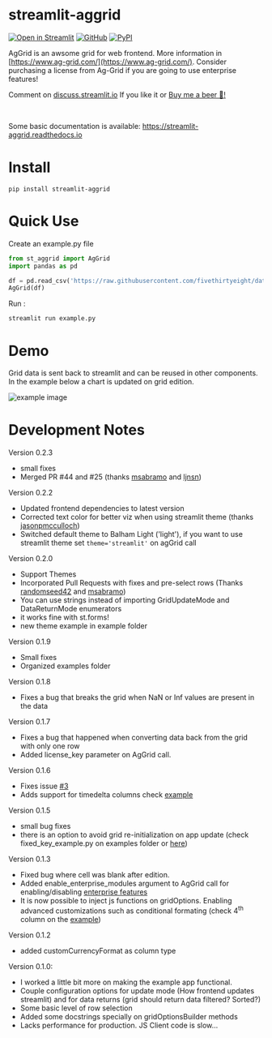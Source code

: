 # streamlit-aggrid

[![Open in Streamlit][share_badge]][share_link] [![GitHub][github_badge]][github_link] [![PyPI][pypi_badge]][pypi_link] 

AgGrid is an awsome grid for web frontend. More information in [https://www.ag-grid.com/](https://www.ag-grid.com/). Consider purchasing a license from Ag-Grid if you are going to use enterprise features!

Comment on [discuss.streamlit.io](https://discuss.streamlit.io/t/ag-grid-component-with-input-support/) If you like it or [Buy me a beer 🍺!](https://www.paypal.com/donate?hosted_button_id=8HGLA4JZBYFPQ)

<br>

Some basic documentation is available: https://streamlit-aggrid.readthedocs.io
# Install
```
pip install streamlit-aggrid

```

# Quick Use
Create an example.py file
```python
from st_aggrid import AgGrid
import pandas as pd

df = pd.read_csv('https://raw.githubusercontent.com/fivethirtyeight/data/master/airline-safety/airline-safety.csv')
AgGrid(df)
```
Run :
```shell
streamlit run example.py
```

# Demo
Grid data is sent back to streamlit and can be reused in other components. In the example below a chart is updated on grid edition.

![example image](https://github.com/PablocFonseca/streamlit-aggrid/raw/main/group_selection_example.gif)

# Development Notes
Version 0.2.3
* small fixes
* Merged PR #44 and #25 (thanks [msabramo](https://github.com/msabramo) and [ljnsn](https://github.com/ljnsn))

Version 0.2.2
* Updated frontend dependencies to latest version
* Corrected text color for better viz when using streamlit theme (thanks [jasonpmcculloch](https://github.com/jasonpmcculloch))
* Switched default theme to Balham Light ('light'), if you want to use streamlit theme set `theme='streamlit'` on agGrid call 


Version 0.2.0
* Support Themes
* Incorporated Pull Requests with fixes and pre-select rows (Thanks [randomseed42](https://github.com/randomseed42) and [msabramo](https://github.com/msabramo))
* You can use strings instead of importing GridUpdateMode and DataReturnMode enumerators
* it works fine with st.forms!
* new theme example in example folder

Version 0.1.9
* Small fixes 
* Organized examples folder

Version 0.1.8
* Fixes a bug that breaks the grid when NaN or Inf values are present in the data

Version 0.1.7
* Fixes a bug that happened when converting data back from the grid with only one row
* Added license_key parameter on AgGrid call.

Version 0.1.6
* Fixes issue [#3](https://github.com/PablocFonseca/streamlit-aggrid/issues/3)
* Adds support for timedelta columns check [example][share_link]

Version 0.1.5
* small bug fixes
* there is an option to avoid grid re-initialization on app update (check fixed_key_example.py on examples folder or [here](https://share.streamlit.io/pablocfonseca/streamlit-aggrid/main/examples/fixed_key_example.py))

Version 0.1.3
* Fixed bug where cell was blank after edition.
* Added enable_enterprise_modules argument to AgGrid call for enabling/disabling [enterprise features](https://www.ag-grid.com/documentation/javascript/licensing/)
* It is now possible to inject js functions on gridOptions. Enabling advanced customizations such as conditional formating (check 4<sup>th</sup> column on the [example](share_link))

Version 0.1.2
* added customCurrencyFormat as column type

 Version 0.1.0:
* I worked a little bit more on making the example app functional.
* Couple configuration options for update mode (How frontend updates streamlit) and for data returns (grid should return data filtered? Sorted?)
* Some basic level of row selection
* Added some docstrings specially on gridOptionsBuilder methods
* Lacks performance for production. JS Client code is slow...


[share_badge]: https://static.streamlit.io/badges/streamlit_badge_black_white.svg
[share_link]: https://share.streamlit.io/pablocfonseca/streamlit-aggrid/main/examples/example.py

[github_badge]: https://badgen.net/badge/icon/GitHub?icon=github&color=black&label
[github_link]: https://github.com/PablocFonseca/streamlit-aggrid

[pypi_badge]: https://badgen.net/pypi/v/streamlit-aggrid?icon=pypi&color=black&label?
[pypi_link]: https://www.pypi.org/project/streamlit-aggrid/
